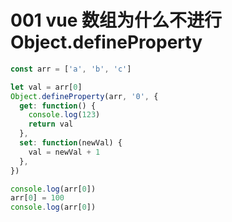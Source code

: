 # 001 vue 数组为什么不进行 Object.defineProperty

```js
const arr = ['a', 'b', 'c']

let val = arr[0]
Object.defineProperty(arr, '0', {
  get: function() {
    console.log(123)
    return val
  },
  set: function(newVal) {
    val = newVal + 1
  },
})

console.log(arr[0])
arr[0] = 100
console.log(arr[0])
```
